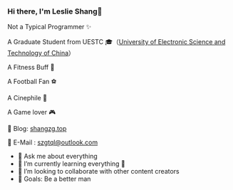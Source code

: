 ### Hi there, I'm Leslie Shang👋

Not a Typical Programmer ✨

A Graduate Student from UESTC :mortar_board:（[University of Electronic Science and Technology of China](https://en.uestc.edu.cn/)）

A Fitness Buff :muscle:

A Football Fan :soccer:

A Cinephile :movie_camera:

A Game lover :video_game:

📑 Blog: [shangzg.top](https://shangzg.top)

:e-mail: E-Mail : [szgtql@outlook.com](mailto:szgtql@outlook.com)

- 💬 Ask me about everything
- 🌱 I’m currently learning everything 🤣
- 👯 I’m looking to collaborate with other content creators
- 🥅 Goals: Be a better man
